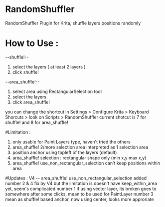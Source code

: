 # RandomShuffler
RandomShuffler Plugin for Krita, shuffle layers positions randomly


# How to Use :

--shuffle!--
1. select the layers ( at least 2 layers )
2. click shuffle!

--area_shuffle!--
1. select area using RectangularSelection tool
2. select the layers
3. click area_shuffle!

you can change the shortcut in Settings > Configure Krita > Keyboard Shorcuts > look on Scripts > RandomShuffler
current shotcut is 7 for shuffle! and 8 for area_shuffle!

#Limitation :
1. only usable for Paint Layers type, haven't tried the others
2. area_shuffle! 2/more selection area interpreted as 1 selection area 
3. position anchor using topleft of the layers (default)
4. area_shuffle! selection : rectangular shape only (min x,y max x,y)
5. area_shuffle! use_non_rectangular_selection can't keep positions within area

#Updates :
V4 -- area_shuffle! use_non_rectangular_selection added
number 2 & 4 fix by V4 but the limitation is doesn't have keep_within_area yet, seem's complicated
number 1 if using vector layer, its broken goes to somewhere after some clicks, mean to be used for PaintLayer
number 3 mean as shuffle! based anchor, now using center, looks more approriate
